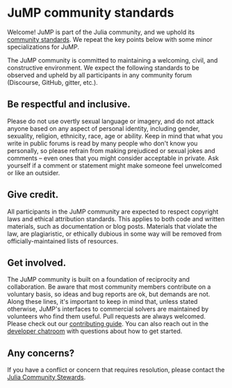# JuMP community standards

Welcome! JuMP is part of the Julia community, and we uphold its [community
standards](https://julialang.org/community/standards/). We repeat the key points
below with some minor specializations for JuMP.

The JuMP community is committed to maintaining a welcoming, civil, and
constructive environment. We expect the following standards to be observed and
upheld by all participants in any community forum (Discourse, GitHub, gitter,
etc.).

## Be respectful and inclusive.

Please do not use overtly sexual language or imagery, and do not attack anyone
based on any aspect of personal identity, including gender, sexuality, religion,
ethnicity, race, age or ability. Keep in mind that what you write in public
forums is read by many people who don't know you personally, so please refrain
from making prejudiced or sexual jokes and comments – even ones that you might
consider acceptable in private. Ask yourself if a comment or statement might
make someone feel unwelcomed or like an outsider.

## Give credit.

All participants in the JuMP community are expected to respect copyright laws
and ethical attribution standards. This applies to both code and written
materials, such as documentation or blog posts. Materials that violate the law,
are plagiaristic, or ethically dubious in some way will be removed from
officially-maintained lists of resources.

## Get involved.

The JuMP community is built on a foundation of reciprocity and collaboration. Be
aware that most community members contribute on a voluntary basis, so ideas and
bug reports are ok, but demands are not. Along these lines, it's important to
keep in mind that, unless stated otherwise, JuMP's interfaces to commercial
solvers are maintained by volunteers who find them useful. Pull requests are
always welcomed. Please check out our [contributing guide](https://github.com/JuliaOpt/JuMP.jl/tree/master/.github/CONTRIBUTING.md).
You can also reach out in the [developer chatroom](https://gitter.im/JuliaOpt/JuMP-dev)
with questions about how to get started.

## Any concerns?

If you have a conflict or concern that requires resolution, please contact the
[Julia Community Stewards](https://julialang.org/community/stewards/).

